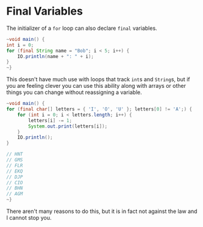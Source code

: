 # Final Variables

The initializer of a `for` loop can also declare `final` variables.

```java
~void main() {
int i = 0;
for (final String name = "Bob"; i < 5; i++) {
    IO.println(name + ": " + i);
}
~}
```

This doesn't have much use with loops that track `int`s and `String`s, but if you
are feeling clever you can use this ability along with arrays or other things you
can change without reassigning a variable.

```java
~void main() {
for (final char[] letters = { 'I', 'O', 'U' }; letters[0] != 'A';) {
    for (int i = 0; i < letters.length; i++) {
        letters[i] -= 1;
        System.out.print(letters[i]);
    }
    IO.println();
}

// HNT
// GMS
// FLR
// EKQ
// DJP
// CIO
// BHN
// AGM
~}
```

There aren't many reasons to do this, but it is in fact not against the law and I cannot stop you.
